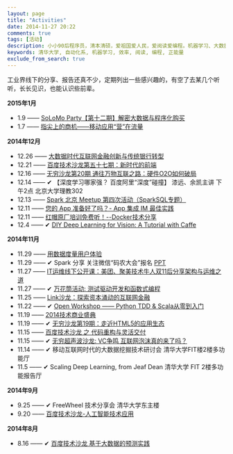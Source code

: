 ```yaml
---
layout: page
title: "Activities"
date: 2014-11-27 20:22
comments: true
tags: [活动]
description: 小小90后程序员，清本清硕，爱祖国爱人民，爱阅读爱编程。机器学习、大数据处理是工作方向，关注个人效率提升等话题。本博客是为开拓个人知识分享渠道而开，也有助于加速知识积累的内化，欢迎拍砖捧场。
keywords: 清华大学, 自动化系, 机器学习, 效率, 阅读, 编程, 正能量
exclude_from_search: true
---
```


工业界线下的分享、报告还真不少，定期列出一些感兴趣的，有空了去某几个听听，长长见识，也能认识些前辈。

**2015年1月**

- 1.9 —— [SoLoMo Party【第十二期】解密大数据与程序化购买](http://www.huodongxing.com/event/4261017535800?utm_source=events&utm_medium=block&utm_campaign=hdxevents)
- 1.7 —— [指尖上的商机——移动应用“营”在流量](http://www.huodongxing.com/event/3260891725600?utm_source=events&utm_medium=block&utm_campaign=hdxevents)

**2014年12月**

- 12.26 —— [大数据时代互联网金融创新与传统银行转型](http://www.huodongxing.com/event/3260710894200?utm_source=events&utm_medium=block&utm_campaign=hdxevents)
- 12.21 —— [百度技术沙龙第五十七期：新时代的前端](http://www.huodongxing.com/event/1258707248200)
- 12.16 —— [无穷沙龙第20期 通往万物互联之路：硬件O2O如何破局](http://www.huodongxing.com/event/reg_submit?id=4259549601700)
- 12.14 —— ✔︎ 【深度学习哪家强？ 百度阿里“深度”碰撞】 漆远、余凯主讲 下午2点 北京大学理教302
- 12.13 —— [Spark 北京 Meetup 第四次活动（SparkSQL专题）](http://www.meetup.com/spark-user-beijing-Meetup/events/218888111/)
- 12.11 —— [您的 App 准备好了吗？- App 集成 IM 最佳实践](http://www.huodongxing.com/event/4258310574200)
- 12.11 —— [红帽原厂培训免费听！--Docker技术分享](http://www.huodongxing.com/event/reg_submit?id=9259557837500)
- 12.4 —— ✔︎ [DIY Deep Learning for Vision: A Tutorial with Caffe](https://attendee.gotowebinar.com/register/100000000064727422;jsessionid=abcz_yo_oCXn7b1BEtXNu)

**2014年11月**

- 11.29 —— [用数据度量用户体验](http://club.alibabatech.org/salon_detail.htm?salonId=55)
- 11.29 —— ✔︎ Spark 分享 关注微信“码农大会”报名 [PPT](http://frank19900731.github.io/downloads/file/Unified%20Big%20Data%20Analytics%20Pipeline.pdf)
- 11.27 —— [IT运维线下公开课：美团、聚美技术牛人双11后分享架构与运维之道](http://www.huodongxing.com/event/7256700821900)
- 11.27 —— ✔︎ [万花筒活动: 测试驱动开发和函数式编程](http://together.iagile.me/activities/28)
- 11.25 —— [Link沙龙：探索资本涌动的互联网金融](http://www.huodongxing.com/event/1256139868800)
- 11.22 —— ✔︎ [Open Workshop —— Python TDD & Scala从零到入门](http://www.huodongxing.com/event/1256701125300)
- 11.19 —— [2014技术商业盛典](http://www.cxoworld.com.cn/ctbf2014/)
- 11.19 —— ✔︎ [无穷沙龙第19期：走近HTML5的应用生态](http://www.huodongxing.com/event/4255809905900)
- 11.15 —— [百度技术沙龙 之 代码重构与灵活交付](http://www.infoq.com/cn/zones/baidu-salon/content-56.html)
- 11.15 —— ✔︎ [无穷超声波沙龙: VC争鸣 互联网泡沫真的来了吗？](http://www.huodongxing.com/event/7255576782200)
- 11.14 —— ✔︎ 移动互联网时代的大数据挖掘技术研讨会 清华大学FIT楼2楼多功能厅
- 11.5 —— ✔︎ Scaling Deep Learning, from Jeaf Dean  清华大学 FIT 2楼多功能报告厅

**2014年9月**

- 9.25 —— ✔︎ FreeWheel 技术分享会 清华大学东主楼
- 9.20 —— [百度技术沙龙-人工智能技术应用](http://www.infoq.com/cn/zones/baidu-salon/content-54.html)

**2014年8月**

- 8.16 —— ✔︎ [百度技术沙龙 基于大数据的预测实践](http://www.infoq.com/cn/zones/baidu-salon/content-53.html)